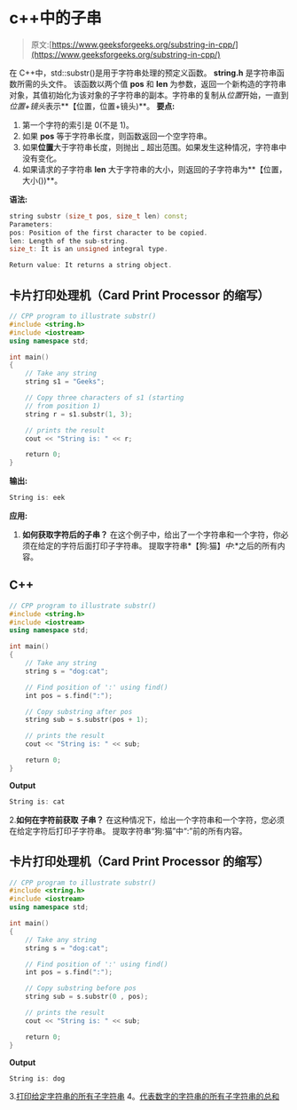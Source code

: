 # c++中的子串

> 原文:[https://www.geeksforgeeks.org/substring-in-cpp/](https://www.geeksforgeeks.org/substring-in-cpp/)

在 C++中，std::substr()是用于字符串处理的预定义函数。 **string.h** 是字符串函数所需的头文件。
该函数以两个值 **pos** 和 **len** 为参数，返回一个新构造的字符串对象，其值初始化为该对象的子字符串的副本。字符串的复制从*位置*开始，一直到*位置+镜头*表示**【位置，位置+镜头)**。
**要点:**

1.  第一个字符的索引是 0(不是 1)。
2.  如果 **pos** 等于字符串长度，则函数返回一个空字符串。
3.  如果**位置**大于字符串长度，则抛出 _ 超出范围。如果发生这种情况，字符串中没有变化。
4.  如果请求的子字符串 **len** 大于字符串的大小，则返回的子字符串为**【位置，大小())**。

**语法:**

```cpp
string substr (size_t pos, size_t len) const;
Parameters:
pos: Position of the first character to be copied.
len: Length of the sub-string.
size_t: It is an unsigned integral type.

Return value: It returns a string object.
```

## 卡片打印处理机（Card Print Processor 的缩写）

```cpp
// CPP program to illustrate substr()
#include <string.h>
#include <iostream>
using namespace std;

int main()
{
    // Take any string
    string s1 = "Geeks";

    // Copy three characters of s1 (starting
    // from position 1)
    string r = s1.substr(1, 3);

    // prints the result
    cout << "String is: " << r;

    return 0;
}
```

**输出:**

```cpp
String is: eek
```

**应用:**

1.  **如何获取字符后的子串？**
    在这个例子中，给出了一个字符串和一个字符，你必须在给定的字符后面打印子字符串。
    提取字符串*【狗:猫】*中*:*之后的所有内容。

## C++

```cpp
// CPP program to illustrate substr()
#include <string.h>
#include <iostream>
using namespace std;

int main()
{
    // Take any string
    string s = "dog:cat";

    // Find position of ':' using find()
    int pos = s.find(":");

    // Copy substring after pos
    string sub = s.substr(pos + 1);

    // prints the result
    cout << "String is: " << sub;

    return 0;
}
```

**Output**

```cpp
String is: cat
```

2.**如何在字符前获取** **子串？**
在这种情况下，给出一个字符串和一个字符，您必须在给定字符后打印子字符串。
提取字符串“狗:猫”中“:”前的所有内容。

## 卡片打印处理机（Card Print Processor 的缩写）

```cpp
// CPP program to illustrate substr()
#include <string.h>
#include <iostream>
using namespace std;

int main()
{
    // Take any string
    string s = "dog:cat";

    // Find position of ':' using find()
    int pos = s.find(":");

    // Copy substring before pos
    string sub = s.substr(0 , pos);

    // prints the result
    cout << "String is: " << sub;

    return 0;
}
```

**Output**

```cpp
String is: dog
```

3.[打印给定字符串的所有子字符串](https://www.geeksforgeeks.org/program-print-substrings-given-string/)
4。[代表数字的字符串的所有子字符串的总和](https://www.geeksforgeeks.org/sum-of-all-substrings-of-a-string-representing-a-number/)